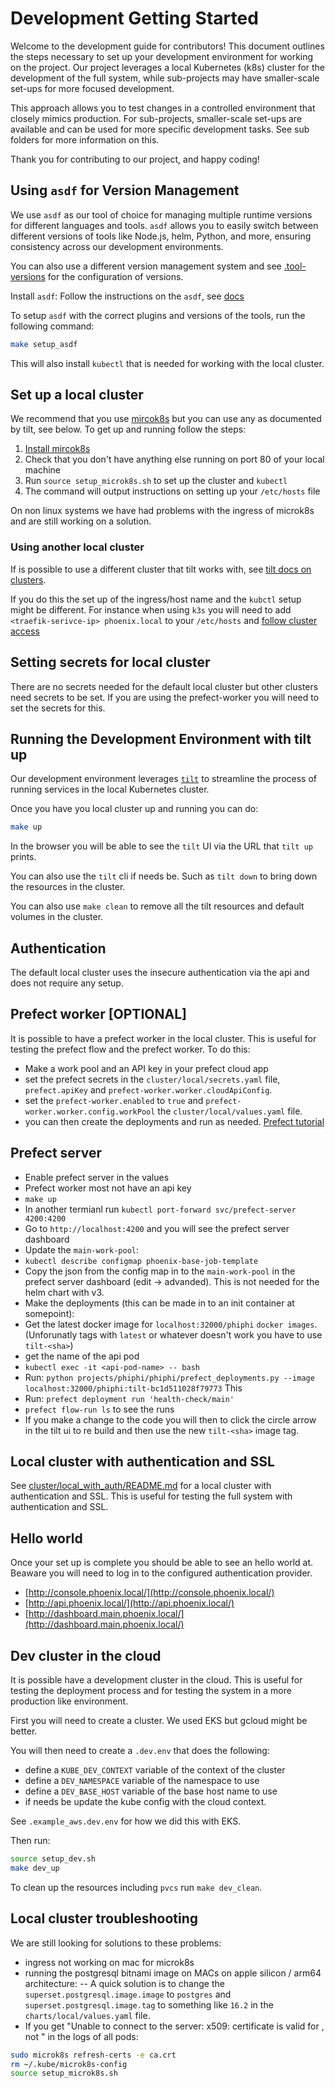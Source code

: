 # Development Getting Started

Welcome to the development guide for contributors! This document outlines the steps necessary to
set up your development environment for working on the project. Our project leverages a local
Kubernetes (k8s) cluster for the development of the full system, while sub-projects may have
smaller-scale set-ups for more focused development.

This approach allows you to test changes in a controlled environment that closely mimics
production. For sub-projects, smaller-scale set-ups are available and can be used for more specific
development tasks. See sub folders for more information on this.

Thank you for contributing to our project, and happy coding!

## Using `asdf` for Version Management

We use `asdf` as our tool of choice for managing multiple runtime versions for different languages
and tools. `asdf` allows you to easily switch between different versions of tools like Node.js,
helm, Python, and more, ensuring consistency across our development environments.

You can also use a different version management system and see
[.tool-versions](./../.tool-versions) for the configuration of versions.

Install `asdf`: Follow the instructions on the `asdf`, see
[docs](https://asdf-vm.com/guide/getting-started.html)

To setup `asdf` with the correct plugins and  versions of the tools, run the following command:

```bash
make setup_asdf
```

This will also install `kubectl` that is needed for working with the local cluster.

## Set up a local cluster

We recommend that you use [mircok8s](https://microk8s.io/) but you can use any as documented by
tilt, see below. To get up and running follow the steps:

1. [Install mircok8s](https://microk8s.io/docs/install-alternatives)
3. Check that you don't have anything else running on port 80 of your local machine
4. Run `source setup_microk8s.sh` to set up the cluster and `kubectl`
5. The command will output instructions on setting up your `/etc/hosts` file

On non linux systems we have had problems with the ingress of microk8s and are still working on a
solution.

### Using another local cluster

If is possible to use a different cluster
that tilt works with, see [tilt docs on clusters](https://docs.tilt.dev/choosing_clusters).

If you do this the set up of the ingress/host name and the `kubctl` setup might be different. For
instance when using `k3s` you will need to add `<traefik-serivce-ip> phoenix.local` to your
`/etc/hosts` and [follow cluster access](https://docs.k3s.io/cluster-access)

## Setting secrets for local cluster

There are no secrets needed for the default local cluster but other clusters need secrets to be
set. If you are using the prefect-worker you will need to set the secrets for this.

## Running the Development Environment with tilt up

Our development environment leverages [`tilt`](https://tilt.dev/) to streamline the process of
running services in the local Kubernetes cluster.

Once you have you local cluster up and running you can do:

```bash
make up
```

In the browser you will be able to see the `tilt` UI via the URL that `tilt up` prints.

You can also use the `tilt` cli if needs be. Such as `tilt down` to bring down the resources in the
cluster.

You can also use `make clean` to remove all the tilt resources and default volumes in the cluster.

## Authentication

The default local cluster uses the insecure authentication via the api and does not require any
setup.

## Prefect worker [OPTIONAL]

It is possible to have a prefect worker in the local cluster. This is useful for testing the
prefect flow and the prefect worker. To do this:

- Make a work pool and an API key in your prefect cloud app
- set the prefect secrets in the `cluster/local/secrets.yaml` file, `prefect.apiKey` and
  `prefect-worker.worker.cloudApiConfig`.
- set the `prefect-worker.enabled` to `true` and `prefect-worker.worker.config.workPool` the
  `cluster/local/values.yaml` file.
- you can then create the deployments and run as needed. [Prefect
  tutorial](https://docs.prefect.io/latest/guides/deployment/kubernetes/#define-a-flow)


## Prefect server

- Enable prefect server in the values
- Prefect worker most not have an api key
- `make up`
- In another termianl run `kubectl port-forward svc/prefect-server 4200:4200`
- Go to `http://localhost:4200` and you will see the prefect server dashboard
- Update the `main-work-pool`:
- `kubectl describe configmap phoenix-base-job-template`
- Copy the json from the config map in to the `main-work-pool` in the prefect server dashboard
  (edit -> advanded). This is not needed for the helm chart with v3.
- Make the deployments (this can be made in to an init container at somepoint):
- Get the latest docker image for `localhost:32000/phiphi` `docker images`. (Unforunatly tags with
  `latest` or whatever doesn't work you have to use `tilt-<sha>`)
- get the name of the api pod
- `kubectl exec -it <api-pod-name> -- bash`
- Run: `python projects/phiphi/phiphi/prefect_deployments.py --image localhost:32000/phiphi:tilt-bc1d511028f79773` This 
- Run: `prefect deployment run 'health-check/main'`
- `prefect flow-run ls` to see the runs
- If you make a change to the code you will then to click the circle arrow in the tilt ui to re
  build and then use the new `tilt-<sha>` image tag.

## Local cluster with authentication and SSL

See [cluster/local_with_auth/README.md](cluster/local_with_auth/README.md) for a local cluster with
authentication and SSL. This is useful for testing the full system with authentication and SSL.

## Hello world

Once your set up is complete you should be able to see an hello world at. Beaware you will need to
log in to the configured authentication provider.

* [http://console.phoenix.local/](http://console.phoenix.local/)
* [http://api.phoenix.local/](http://api.phoenix.local/)
* [http://dashboard.main.phoenix.local/](http://dashboard.main.phoenix.local/)

## Dev cluster in the cloud

It is possible have a development cluster in the cloud. This is useful for testing the deployment
process and for testing the system in a more production like environment.

First you will need to create a cluster. We used EKS but gcloud might be better.

You will then need to create a `.dev.env` that does the following:
- define a `KUBE_DEV_CONTEXT` variable of the context of the cluster
- define a `DEV_NAMESPACE` variable of the namespace to use
- define a `DEV_BASE_HOST` variable of the base host name to use
- if needs be update the kube config with the cloud context.

See `.example_aws.dev.env` for how we did this with EKS.

Then run:
```bash
source setup_dev.sh
make dev_up
```

To clean up the resources including `pvcs` run `make dev_clean`.

## Local cluster troubleshooting

We are still looking for solutions to these problems:
- ingress not working on mac for microk8s
- running the postgresql bitnami image on MACs on apple silicon / arm64 architecture:
-- A quick solution is to change the `superset.postgresql.image.image` to `postgres` and
`superset.postgresql.image.tag` to something like `16.2` in the `charts/local/values.yaml` file.
- If you get "Unable to connect to the server: x509: certificate is valid for <internal IPs>, not
  <external IP>" in the logs of all pods:
```bash
sudo microk8s refresh-certs -e ca.crt
rm ~/.kube/microk8s-config
source setup_microk8s.sh
```
